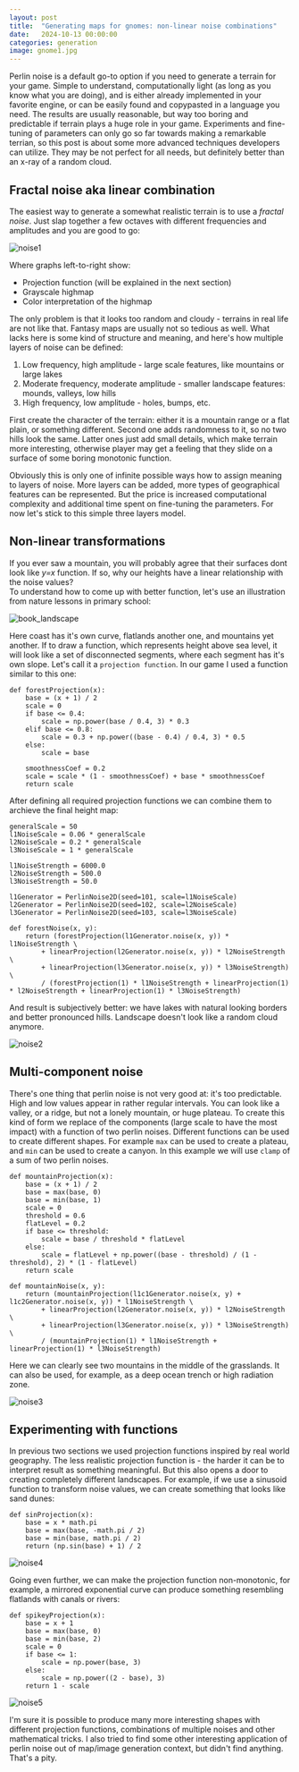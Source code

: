 ```yaml
---
layout: post
title:  "Generating maps for gnomes: non-linear noise combinations"
date:   2024-10-13 00:00:00
categories: generation
image: gnome1.jpg
---
```


Perlin noise is a default go-to option if you need to generate a terrain for your game. Simple to understand, computationally light (as long as you know what you are doing), and is either already implemented in your favorite engine, or can be easily found and copypasted in a language you need. The results are usually reasonable, but way too boring and predictable if terrain plays a huge role in your game. Experiments and fine-tuning of parameters can only go so far towards making a remarkable terrian, so this post is about some more advanced techniques developers can utilize. They may be not perfect for all needs, but definitely better than an x-ray of a random cloud.

## Fractal noise aka linear combination

The easiest way to generate a somewhat realistic terrain is to use a *fractal noise*. Just slap together a few octaves with different frequencies and amplitudes and you are good to go:

![noise1](https://eknm-hub-public.s3.eu-central-1.amazonaws.com/perlin-noise/noise1.png)

Where graphs left-to-right show:
- Projection function (will be explained in the next section)
- Grayscale highmap
- Color interpretation of the highmap

The only problem is that it looks too random and cloudy - terrains in real life are not like that. Fantasy maps are usually not so tedious as well. What lacks here is some kind of structure and meaning, and here's how multiple layers of noise can be defined:

1. Low frequency, high amplitude - large scale features, like mountains or large lakes
2. Moderate frequency, moderate amplitude - smaller landscape features: mounds, valleys, low hills
3. High frequency, low amplitude - holes, bumps, etc.

First create the character of the terrain: either it is a mountain range or a flat plain, or something different. Second one adds randomness to it, so no two hills look the same. Latter ones just add small details, which make terrain more interesting, otherwise player may get a feeling that they slide on a surface of some boring monotonic function.  

Obviously this is only one of infinite possible ways how to assign meaning to layers of noise. More layers can be added, more types of geographical features can be represented. But the price is increased computational complexity and additional time spent on fine-tuning the parameters. For now let's stick to this simple three layers model.

## Non-linear transformations

If you ever saw a mountain, you will probably agree that their surfaces dont look like *y=x* function. If so, why our heights have a linear relationship with the noise values?  
To understand how to come up with better function, let's use an illustration from nature lessons in primary school:

![book_landscape](https://eknm-hub-public.s3.eu-central-1.amazonaws.com/perlin-noise/water_circulation.jpg)

Here coast has it's own curve, flatlands another one, and mountains yet another. If to draw a function, which represents height above sea level, it will look like a set of disconnected segments, where each segment has it's own slope. Let's call it a `projection function`. In our game I used a function similar to this one:

```
def forestProjection(x):
    base = (x + 1) / 2
    scale = 0
    if base <= 0.4:
        scale = np.power(base / 0.4, 3) * 0.3
    elif base <= 0.8:
        scale = 0.3 + np.power((base - 0.4) / 0.4, 3) * 0.5
    else:
        scale = base

    smoothnessCoef = 0.2
    scale = scale * (1 - smoothnessCoef) + base * smoothnessCoef
    return scale
```

After defining all required projection functions we can combine them to archieve the final height map:

```
generalScale = 50
l1NoiseScale = 0.06 * generalScale
l2NoiseScale = 0.2 * generalScale
l3NoiseScale = 1 * generalScale

l1NoiseStrength = 6000.0
l2NoiseStrength = 500.0
l3NoiseStrength = 50.0

l1Generator = PerlinNoise2D(seed=101, scale=l1NoiseScale)
l2Generator = PerlinNoise2D(seed=102, scale=l2NoiseScale)
l3Generator = PerlinNoise2D(seed=103, scale=l3NoiseScale)

def forestNoise(x, y):
    return (forestProjection(l1Generator.noise(x, y)) * l1NoiseStrength \
        + linearProjection(l2Generator.noise(x, y)) * l2NoiseStrength \
        + linearProjection(l3Generator.noise(x, y)) * l3NoiseStrength) \
        / (forestProjection(1) * l1NoiseStrength + linearProjection(1) * l2NoiseStrength + linearProjection(1) * l3NoiseStrength)

```

And result is subjectively better: we have lakes with natural looking borders and better pronounced hills. Landscape doesn't look like a random cloud anymore.

![noise2](https://eknm-hub-public.s3.eu-central-1.amazonaws.com/perlin-noise/noise2.png)

## Multi-component noise

There's one thing that perlin noise is not very good at: it's too predictable. High and low values appear in rather regular intervals. You can look like a valley, or a ridge, but not a lonely mountain, or huge plateau. To create this kind of form we replace of the components (large scale to have the most impact) with a function of two perlin noises. Different functions can be used to create different shapes. For example `max` can be used to create a plateau, and `min` can be used to create a canyon. In this example we will use `clamp` of a sum of two perlin noises.

```
def mountainProjection(x):
    base = (x + 1) / 2
    base = max(base, 0)
    base = min(base, 1)
    scale = 0
    threshold = 0.6
    flatLevel = 0.2
    if base <= threshold:
        scale = base / threshold * flatLevel
    else:
        scale = flatLevel + np.power((base - threshold) / (1 - threshold), 2) * (1 - flatLevel)
    return scale

def mountainNoise(x, y):
    return (mountainProjection(l1c1Generator.noise(x, y) + l1c2Generator.noise(x, y)) * l1NoiseStrength \
        + linearProjection(l2Generator.noise(x, y)) * l2NoiseStrength \
        + linearProjection(l3Generator.noise(x, y)) * l3NoiseStrength) \
        / (mountainProjection(1) * l1NoiseStrength + linearProjection(1) * l3NoiseStrength)
```

Here we can clearly see two mountains in the middle of the grasslands. It can also be used, for example, as a deep ocean trench or high radiation zone.

![noise3](https://eknm-hub-public.s3.eu-central-1.amazonaws.com/perlin-noise/noise3.png)


## Experimenting with functions

In previous two sections we used projection functions inspired by real world geography. The less realistic projection function is - the harder it can be to interpret result as something meaningful. But this also opens a door to creating completely different landscapes. For example, if we use a sinusoid function to transform noise values, we can create something that looks like sand dunes:

```
def sinProjection(x):
    base = x * math.pi
    base = max(base, -math.pi / 2)
    base = min(base, math.pi / 2)
    return (np.sin(base) + 1) / 2
```
![noise4](https://eknm-hub-public.s3.eu-central-1.amazonaws.com/perlin-noise/noise4.png)

Going even further, we can make the projection function non-monotonic, for example, a mirrored exponential curve can produce something resembling flatlands with canals or rivers:

```
def spikeyProjection(x):
    base = x + 1
    base = max(base, 0)
    base = min(base, 2)
    scale = 0
    if base <= 1:
        scale = np.power(base, 3)
    else:
        scale = np.power((2 - base), 3)
    return 1 - scale
```
![noise5](https://eknm-hub-public.s3.eu-central-1.amazonaws.com/perlin-noise/noise5.png)

I'm sure it is possible to produce many more interesting shapes with different projection functions, combinations of multiple noises and other mathematical tricks. I also tried to find some other interesting application of perlin noise out of map/image generation context, but didn't find anything. That's a pity.